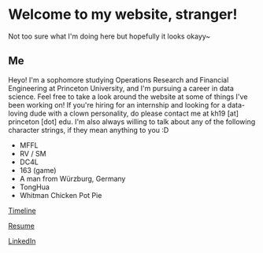 # Welcome to my website, stranger!

Not too sure what I'm doing here but hopefully it looks okayy~

## Me

Heyo! I'm a sophomore studying Operations Research and Financial Engineering at Princeton University, and I'm pursuing a career in data science. Feel free to take a look around the website at some of things I've been working on! If you're hiring for an internship and looking for a data-loving dude with a clown personality, do please contact me at kh19 [at] princeton [dot] edu. I'm also always willing to talk about any of the following character strings, if they mean anything to you :D

* MFFL
* RV / SM
* DC4L
* 163 (game)
* A man from Würzburg, Germany
* TongHua
* Whitman Chicken Pot Pie


[Timeline](http://kenhuang41.github.io/timeline)

[Resume](facebook.com/kenhuang41)

[LinkedIn](linkedin.com/in/kenhuang41)

